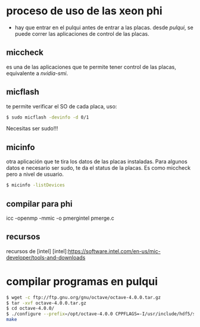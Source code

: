 # proceso de uso de las xeon phi
- hay que entrar en el pulqui antes de entrar a las placas.
desde *pulqui*, se puede correr las aplicaciones de control de las placas.
## miccheck
es una de las aplicaciones que te permite tener control de las placas, equivalente a *nvidia-smi*.
## micflash
te permite verificar el SO de cada placa, uso:
```sh
$ sudo micflash -devinfo -d 0/1
```
Necesitas ser sudo!!!

## micinfo
otra aplicación que te tira los datos de las placas instaladas.
Para algunos datos e necesario ser sudo, te da el status de la placas.
Es como miccheck pero a nivel de usuario.
```sh
$ micinfo -listDevices
```
## compilar para phi
icc -openmp -mmic -o pmergintel pmerge.c 


## recursos
recursos de [intel]
[intel]:https://software.intel.com/en-us/mic-developer/tools-and-downloads

# compilar programas en pulqui
```sh
$ wget -c ftp://ftp.gnu.org/gnu/octave/octave-4.0.0.tar.gz
$ tar -xvf octave-4.0.0.tar.gz
$ cd octave-4.0.0/
$ ./configure --prefix=/opt/octave-4.0.0 CPPFLAGS=-I/usr/include/hdf5/serial LDFLAGS=-L/usr/lib/$(dpkg-architecture -qDEB_HOST_MULTIARCH)/hdf5/serial
make
```
